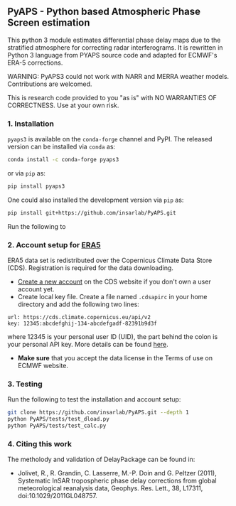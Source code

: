 ## PyAPS - Python based Atmospheric Phase Screen estimation

This python 3 module estimates differential phase delay maps due to the stratified atmosphere for correcting radar interferograms. It is rewritten in Python 3 language from PYAPS source code and adapted for ECMWF's ERA-5 corrections. 

WARNING: PyAPS3 could not work with NARR and MERRA weather models. Contributions are welcomed.

This is research code provided to you "as is" with NO WARRANTIES OF CORRECTNESS. Use at your own risk.

### 1. Installation

`pyaps3` is available on the `conda-forge` channel and PyPI. The released version can be installed via `conda` as:

```bash
conda install -c conda-forge pyaps3
```

or via `pip` as:

```bash
pip install pyaps3
```

One could also installed the development version via `pip` as:

```bash
pip install git+https://github.com/insarlab/PyAPS.git
```

Run the following to 

### 2. Account setup for [ERA5](https://retostauffer.org/code/Download-ERA5/)

ERA5 data set is redistributed over the Copernicus Climate Data Store (CDS). Registration is required for the data downloading.

+ [Create a new account](https://cds.climate.copernicus.eu/user/register) on the CDS website if you don't own a user account yet. 
+ Create local key file. Create a file named `.cdsapirc` in your home directory and add the following two lines:

```shell
url: https://cds.climate.copernicus.eu/api/v2
key: 12345:abcdefghij-134-abcdefgadf-82391b9d3f
```

where 12345 is your personal user ID (UID), the part behind the colon is your personal API key. More details can be found [here](https://cds.climate.copernicus.eu/api-how-to).

+ **Make sure** that you accept the data license in the Terms of use on ECMWF website.

### 3. Testing

Run the following to test the installation and account setup:

```bash
git clone https://github.com/insarlab/PyAPS.git --depth 1
python PyAPS/tests/test_dload.py
python PyAPS/tests/test_calc.py
```

### 4. Citing this work

The metholody and validation of DelayPackage can be found in:

+ Jolivet, R., R. Grandin, C. Lasserre, M.-P. Doin and G. Peltzer (2011), Systematic InSAR tropospheric phase delay corrections from global meteorological reanalysis data, Geophys. Res. Lett., 38, L17311, doi:10.1029/2011GL048757.
